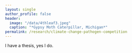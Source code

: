 ```yaml
---
layout: single
author_profile: false
header:
  image: "/data/4thleaf3.jpeg"
  caption: "*Gypsy Moth Caterpillar, Michigan*"
permalink: /research/climate-change-pathogen-competition
---
```


I have a thesis, yes I do.
